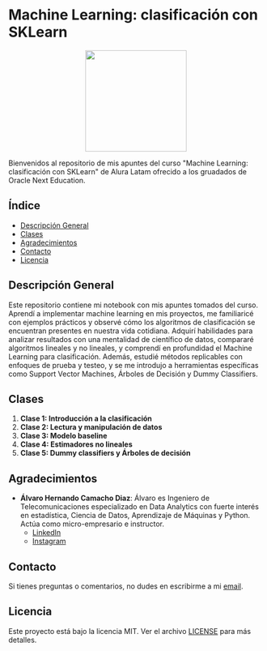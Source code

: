 # Machine Learning: clasificación con SKLearn

<p align="center">
  <img src="https://www.aluracursos.com/assets/img/imersoes/alura-latam-logo.1686744883.png" width="200">
</p>

Bienvenidos al repositorio de mis apuntes del curso "Machine Learning: clasificación con SKLearn" de Alura Latam ofrecido a los gruadados de Oracle Next Education.

## Índice

- [Descripción General](#descripción-general)
- [Clases](#clases)
- [Agradecimientos](#agradecimientos)
- [Contacto](#contacto)
- [Licencia](#licencia)

## Descripción General

Este repositorio contiene mi notebook con mis apuntes tomados del curso. Aprendí a implementar machine learning en mis proyectos, me familiaricé con ejemplos prácticos y observé cómo los algoritmos de clasificación se encuentran presentes en nuestra vida cotidiana. Adquirí habilidades para analizar resultados con una mentalidad de científico de datos, compararé algoritmos lineales y no lineales, y comprendí en profundidad el Machine Learning para clasificación. Además, estudié métodos replicables con enfoques de prueba y testeo, y se me introdujo a herramientas específicas como Support Vector Machines, Árboles de Decisión y Dummy Classifiers.

## Clases

1. **Clase 1: Introducción a la clasificación**
2. **Clase 2: Lectura y manipulación de datos**
3. **Clase 3: Modelo baseline**
4. **Clase 4: Estimadores no lineales**
5. **Clase 5: Dummy classifiers y Árboles de decisión**

## Agradecimientos

- **Álvaro Hernando Camacho Diaz**: Álvaro es Ingeniero de Telecomunicaciones especializado en Data Analytics con fuerte interés en estadística, Ciencia de Datos, Aprendizaje de Máquinas y Python. Actúa como micro-empresario e instructor.
    - [LinkedIn](https://www.linkedin.com/in/ahcamachod/)
    - [Instagram](https://www.instagram.com/ahcamachod/)

## Contacto

Si tienes preguntas o comentarios, no dudes en escribirme a mi [email](mailto:contact@thayrov.com).

## Licencia

Este proyecto está bajo la licencia MIT. Ver el archivo [LICENSE](LICENSE) para más detalles.
